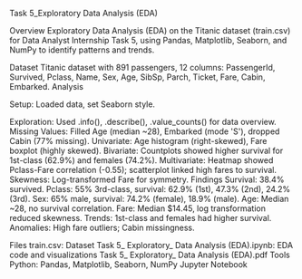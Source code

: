 Task 5_Exploratory Data Analysis (EDA)

Overview
Exploratory Data Analysis (EDA) on the Titanic dataset (train.csv) for Data Analyst Internship Task 5, using Pandas, Matplotlib, Seaborn, and NumPy to identify patterns and trends.

Dataset
Titanic dataset with 891 passengers, 12 columns: PassengerId, Survived, Pclass, Name, Sex, Age, SibSp, Parch, Ticket, Fare, Cabin, Embarked.
Analysis

Setup: Loaded data, set Seaborn style.

Exploration: Used .info(), .describe(), .value_counts() for data overview.
Missing Values: Filled Age (median ~28), Embarked (mode 'S'), dropped Cabin (77% missing).
Univariate: Age histogram (right-skewed), Fare boxplot (highly skewed).
Bivariate: Countplots showed higher survival for 1st-class (62.9%) and females (74.2%).
Multivariate: Heatmap showed Pclass-Fare correlation (-0.55); scatterplot linked high fares to survival.
Skewness: Log-transformed Fare for symmetry.
Findings
Survival: 38.4% survived.
Pclass: 55% 3rd-class, survival: 62.9% (1st), 47.3% (2nd), 24.2% (3rd).
Sex: 65% male, survival: 74.2% (female), 18.9% (male).
Age: Median ~28, no survival correlation.
Fare: Median $14.45, log transformation reduced skewness.
Trends: 1st-class and females had higher survival.
Anomalies: High fare outliers; Cabin missingness.

Files
train.csv: Dataset
Task 5_ Exploratory_ Data Analysis (EDA).ipynb: EDA code and visualizations
Task 5_ Exploratory_ Data Analysis (EDA).pdf
Tools
Python: Pandas, Matplotlib, Seaborn, NumPy
Jupyter Notebook
